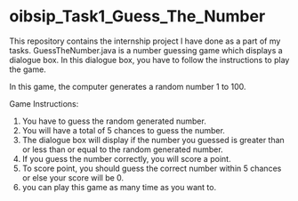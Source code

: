 # oibsip_Task1_Guess_The_Number
This repository contains the internship project I have done as a part of my tasks.
GuessTheNumber.java is a number guessing game which displays a dialogue box. In this dialogue box, you have to follow the instructions to play the game.

In this game, the computer generates a random number 1 to 100.


Game Instructions: 
1. You have to guess the random generated number.
2. You will have a total of 5 chances to guess the number.
3. The dialogue box will display if the number you guessed is 
    greater than or less than or equal to the random generated 
    number.
4. If you guess the number correctly, you will score a point.
5. To score point, you should guess the correct number within 5 
    chances or else your score will be 0.
6. you can play this game as many time as you want to.
